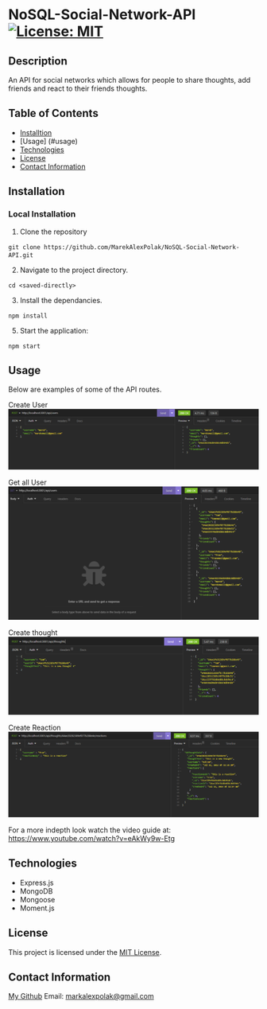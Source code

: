 # NoSQL-Social-Network-API [![License: MIT](https://img.shields.io/badge/License-MIT-yellow.svg)](https://opensource.org/licenses/MIT)

## Description

An API for social networks which allows for people to share thoughts, add friends and react to their friends thoughts.

## Table of Contents

- [Installtion](#installation)
- [Usage] (#usage)
- [Technologies](#technologies)
- [License](#license)
- [Contact Information](#contact-information)

## Installation

### Local Installation

1. Clone the repository
```
git clone https://github.com/MarekAlexPolak/NoSQL-Social-Network-API.git
```
2. Navigate to the project directory.
```
cd <saved-directly>
```
3. Install the dependancies.
```
npm install
```
5. Start the application:
```
npm start
```
## Usage

Below are examples of some of the API routes.

Create User
![Create User](/images/createuser.PNG)

Get all User
![Get all User](/images/getuser.PNG)

Create thought
![Create Thought](/images/createthought.PNG)

Create Reaction
![Create Reaction](/images/createreaction.PNG)

For a more indepth look watch the video guide at: https://www.youtube.com/watch?v=eAkWy9w-Etg

## Technologies

- Express.js
- MongoDB
- Mongoose
- Moment.js

## License

This project is licensed under the [MIT License](LICENSE).

## Contact Information

[My Github](https://github.com/MarekAlexPolak)
Email: markalexpolak@gmail.com